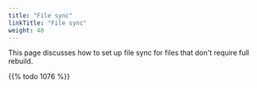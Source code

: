 ```yaml
---
title: "File sync"
linkTitle: "File sync"
weight: 40
---
```


This page discusses how to set up file sync for files that don't require full rebuild.

{{% todo 1076 %}} 

